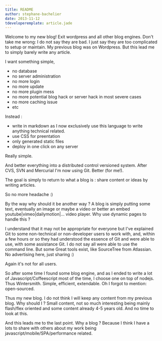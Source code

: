 ```yaml
---
title: README
author: stephane-bachelier
date: 2013-11-12
tdeveloperemplate: article.jade
---
```


Welcome to my new blog! Exit wordpress and all other blog engines. Don't take me wrong: I do not say they are bad. I just say they are too complicated to setup or maintain. My previous blog was on Wordpress. But this lead me to simply barely write any article. 

I want something simple,
 * no database
 * no server administration
 * no more login
 * no more update
 * no more plugin mess
 * no more potential blog hack or server hack in most severe cases
 * no more caching issue
 * etc
 
Instead :
 * write in markdown as I now exclusively use this language to write anything technical related.
 * use CSS for preentation
 * only generated static files
 * deploy in one click on any server

Really simple.
 
And better everything into a distributed control versioned system. After CVS, SVN and Mercurial I'm now using Git. Better (for me!).

The goal is simply to return to what a blog is : share content or ideas by writing articles.

So no more headache :)

By the way why should it be another way ? A blog is simply putting 
some text, eventually an image or maybe a video or better an embed youtube|vimeo|dailymotion|... video player. Why use dynamic pages to handle this ? 

I understand that it may not be appropriate for everyone but I've explained Git to some non-technical or non-developer users to work with, and, within a few hours or so they had understood the essence of Git and were able to use, with some assistance Git. I do not say all were able to use the command line. But some Great tools exist, like SourceTree from Atlassian. No advertising here, just sharing :)

Again it's not for all users.

So after some time I found some blog engine, and as I ended to write a lot of Javascript/Coffeescript most of the time, I choose one on top of nodejs. Thus Wintersmith. Simple, efficient, extendable. Oh I forgot to mention: open-sourced.

Thus my new blog. I do not think I will keep any content from my previous blog. Why should I ? Small content, not so much interesting being mainly flash/flex oriented and some content already 4-5 years old. And no time to look at this.

And this leads me to the last point. Why a blog ? Because I think I have a lots to share with others about my work being javascript/mobile/SPA/performance related.



